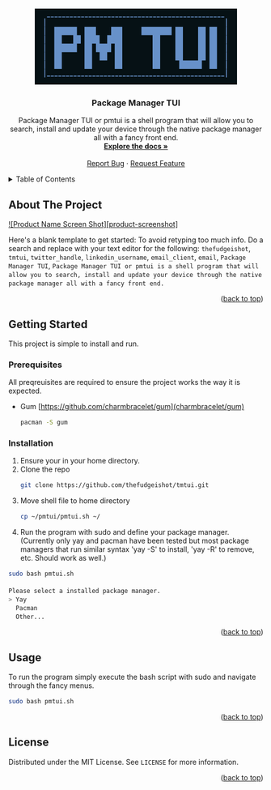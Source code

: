 <!-- Improved compatibility of back to top link: See: https://github.com/othneildrew/Best-README-Template/pull/73 -->
<a name="readme-top"></a>
<!--
*** Thanks for checking out the Best-README-Template. If you have a suggestion
*** that would make this better, please fork the repo and create a pull request
*** or simply open an issue with the tag "enhancement".
*** Don't forget to give the project a star!
*** Thanks again! Now go create something AMAZING! :D
-->



<!-- PROJECT SHIELDS -->
<!--
*** I'm using markdown "reference style" links for readability.
*** Reference links are enclosed in brackets [ ] instead of parentheses ( ).
*** See the bottom of this document for the declaration of the reference variables
*** for contributors-url, forks-url, etc. This is an optional, concise syntax you may use.
*** https://www.markdownguide.org/basic-syntax/#reference-style-links
-->
<!-- PROJECT LOGO -->
<br />
<div align="center">
  <a href="https://github.com/thefudgeishot/tmtui">
    <img src="images/logo.png" alt="Logo" width="400" height="150">
  </a>

<h3 align="center">Package Manager TUI</h3>

  <p align="center">
    Package Manager TUI or pmtui is a shell program that will allow you to search, install and update your device through the native package manager all with a fancy front end.
    <br />
    <a href="https://github.com/thefudgeishot/tmtui"><strong>Explore the docs »</strong></a>
    <br />
    <br />
    <a href="https://github.com/thefudgeishot/tmtui/issues">Report Bug</a>
    ·
    <a href="https://github.com/thefudgeishot/tmtui/issues">Request Feature</a>
  </p>
</div>



<!-- TABLE OF CONTENTS -->
<details>
  <summary>Table of Contents</summary>
  <ol>
    <li>
      <a href="#about-the-project">About The Project</a>
      <ul>
        <li><a href="#built-with">Built With</a></li>
      </ul>
    </li>
    <li>
      <a href="#getting-started">Getting Started</a>
      <ul>
        <li><a href="#prerequisites">Prerequisites</a></li>
        <li><a href="#installation">Installation</a></li>
      </ul>
    </li>
    <li><a href="#usage">Usage</a></li>
    <li><a href="#roadmap">Roadmap</a></li>
    <li><a href="#contributing">Contributing</a></li>
    <li><a href="#license">License</a></li>
    <li><a href="#contact">Contact</a></li>
    <li><a href="#acknowledgments">Acknowledgments</a></li>
  </ol>
</details>



<!-- ABOUT THE PROJECT -->
## About The Project

[![Product Name Screen Shot][product-screenshot]](https://example.com)

Here's a blank template to get started: To avoid retyping too much info. Do a search and replace with your text editor for the following: `thefudgeishot`, `tmtui`, `twitter_handle`, `linkedin_username`, `email_client`, `email`, `Package Manager TUI`, `Package Manager TUI or pmtui is a shell program that will allow you to search, install and update your device through the native package manager all with a fancy front end.`

<p align="right">(<a href="#readme-top">back to top</a>)</p>

<!-- GETTING STARTED -->
## Getting Started

This project is simple to install and run.

### Prerequisites

All preqreuisites are required to ensure the project works the way it is expected.

* Gum [https://github.com/charmbracelet/gum](charmbracelet/gum)
  ```sh
  pacman -S gum
  ```

### Installation

1. Ensure your in your home directory.
2. Clone the repo
   ```sh
   git clone https://github.com/thefudgeishot/tmtui.git
   ```
3. Move shell file to home directory
   ```sh
   cp ~/pmtui/pmtui.sh ~/
   ```
4. Run the program with sudo and define your package manager. (Currently only yay and pacman have been tested but most package managers that run similar syntax 'yay -S' to install, 'yay -R' to remove, etc. Should work as well.)
```sh
sudo bash pmtui.sh

Please select a installed package manager.
> Yay
  Pacman
  Other...
```

<p align="right">(<a href="#readme-top">back to top</a>)</p>



<!-- USAGE EXAMPLES -->
## Usage

To run the program simply execute the bash script with sudo and navigate through the fancy menus.
```sh
sudo bash pmtui.sh
```

<p align="right">(<a href="#readme-top">back to top</a>)</p>


<!-- LICENSE -->
## License

Distributed under the MIT License. See `LICENSE` for more information.

<p align="right">(<a href="#readme-top">back to top</a>)</p>

